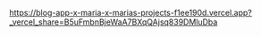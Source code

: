 https://blog-app-x-maria-x-marias-projects-f1ee190d.vercel.app?_vercel_share=B5uFmbnBjeWaA7BXqQAjsq839DMluDba
